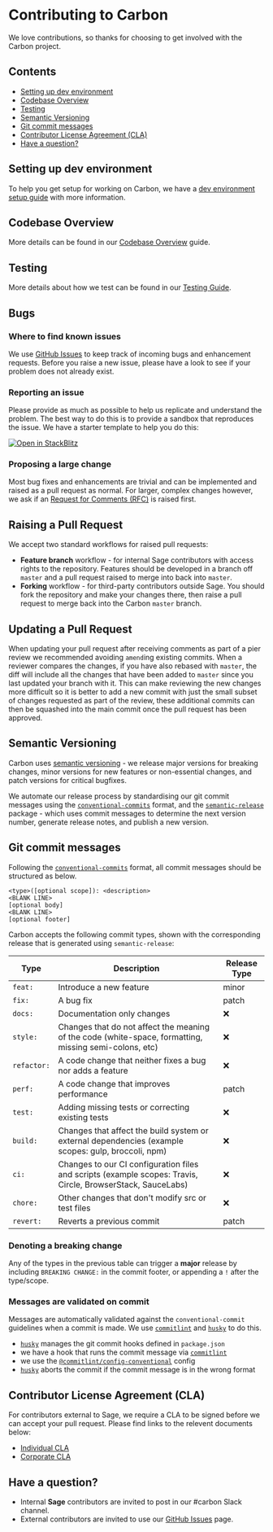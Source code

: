 # Contributing to Carbon

We love contributions, so thanks for choosing to get involved with the Carbon project.

## Contents

- [Setting up dev environment](#setting-up-dev-environment)
- [Codebase Overview](#codebase-overview)
- [Testing](#testing)
- [Semantic Versioning](#semantic-versioning)
- [Git commit messages](#git-commit-messages)
- [Contributor License Agreement (CLA)](#contributor-license-agreement-cla)
- [Have a question?](#have-a-question)

## Setting up dev environment

To help you get setup for working on Carbon, we have a [dev environment setup guide](contributing/dev-environment-setup.md) with more information.

## Codebase Overview

More details can be found in our [Codebase Overview](contributing/codebase-overview.md) guide.

## Testing

More details about how we test can be found in our [Testing Guide](contributing/testing-guide.md).

## Bugs

### Where to find known issues

We use [GitHub Issues](https://github.com/Sage/carbon/issues) to keep track of incoming bugs and enhancement requests. Before you raise a new issue, please have a look to see if your problem does not already exist.

### Reporting an issue

Please provide as much as possible to help us replicate and understand the problem. The best way to do this is to provide a sandbox that reproduces the issue. We have a starter template to help you do this:

[![Open in StackBlitz](https://developer.stackblitz.com/img/open_in_stackblitz.svg)](https://stackblitz.com/fork/github/Parsium/carbon-starter)

### Proposing a large change

Most bug fixes and enhancements are trivial and can be implemented and raised as a pull request as normal. For larger, complex changes however, we ask if an [Request for Comments (RFC)](rfcs/README.md) is raised first.

## Raising a Pull Request

We accept two standard workflows for raised pull requests:

- **Feature branch** workflow - for internal Sage contributors with access rights to the repository. Features should be developed in a branch off `master` and a pull request raised to merge into back into `master`.
- **Forking** workflow - for third-party contributors outside Sage. You should fork the repository and make your changes there, then raise a pull request to merge back into the Carbon `master` branch.

## Updating a Pull Request

When updating your pull request after receiving comments as part of a pier review we recommended avoiding `amend`ing existing commits. When a reviewer compares the changes, if you have also rebased with `master`, the diff will include all the changes that have been added to `master` since you last updated your branch with it. This can make reviewing the new changes more difficult so it is better to add a new commit with just the small subset of changes requested as part of the review, these additional commits can then be squashed into the main commit once the pull request has been approved.

## Semantic Versioning

Carbon uses [semantic versioning](https://semver.org/) - we release major versions for breaking changes, minor versions for new features or non-essential changes, and patch versions for critical bugfixes.

We automate our release process by standardising our git commit messages using the [`conventional-commits`](https://www.conventionalcommits.org/) format, and the [`semantic-release`](https://www.npmjs.com/package/semantic-release) package - which uses commit messages to determine the next version number, generate release notes, and publish a new version.

## Git commit messages

Following the [`conventional-commits`](https://www.conventionalcommits.org/) format, all commit messages should be structured as below.

```none
<type>([optional scope]): <description>
<BLANK LINE>
[optional body]
<BLANK LINE>
[optional footer]
```

Carbon accepts the following commit types, shown with the corresponding release that is generated using `semantic-release`:

| Type        | Description                                                                                                 | Release Type |
| ----------- | ----------------------------------------------------------------------------------------------------------- | ------------ |
| `feat:`     | Introduce a new feature                                                                                     | minor        |
| `fix:`      | A bug fix                                                                                                   | patch        |
| `docs:`     | Documentation only changes                                                                                  | :x:          |
| `style:`    | Changes that do not affect the meaning of the code (white-space, formatting, missing semi-colons, etc)      | :x:          |
| `refactor:` | A code change that neither fixes a bug nor adds a feature                                                   | :x:          |
| `perf:`     | A code change that improves performance                                                                     | patch        |
| `test:`     | Adding missing tests or correcting existing tests                                                           | :x:          |
| `build:`    | Changes that affect the build system or external dependencies (example scopes: gulp, broccoli, npm)         | :x:          |
| `ci:`       | Changes to our CI configuration files and scripts (example scopes: Travis, Circle, BrowserStack, SauceLabs) | :x:          |
| `chore:`    | Other changes that don't modify src or test files                                                           | :x:          |
| `revert:`   | Reverts a previous commit                                                                                   | patch        |

### Denoting a breaking change

Any of the types in the previous table can trigger a **major** release by including `BREAKING CHANGE:` in the commit footer, or appending a `!` after the type/scope.

### Messages are validated on commit

Messages are automatically validated against the `conventional-commit` guidelines when a commit is made. We use [`commitlint`](https://github.com/conventional-changelog/commitlint) and [`husky`](https://github.com/typicode/husky) to do this.

- [`husky`](https://github.com/typicode/husky) manages the git commit hooks defined in `package.json`
- we have a hook that runs the commit message via [`commitlint`](https://github.com/conventional-changelog/commitlint)
- we use the [`@commitlint/config-conventional`](https://github.com/conventional-changelog/commitlint/tree/master/%40commitlint/config-conventional) config
- [`husky`](https://github.com/typicode/husky) aborts the commit if the commit message is in the wrong format

## Contributor License Agreement (CLA)

For contributors external to Sage, we require a CLA to be signed before we can accept your pull request. Please find links to the relevent documents below:

- [Individual CLA](cla/SAGE-CLA.docx)
- [Corporate CLA](cla/SAGE-CCLA.docx)

## Have a question?

- Internal **Sage** contributors are invited to post in our #carbon Slack channel.
- External contributors are invited to use our [GitHub Issues](https://github.com/sage/carbon/issues) page.
